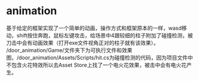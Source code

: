 # animation
基于给定的框架实现了一个简单的动画，操作方式和框架原本的一样，wasd移动，shift按住奔跑，鼠标左键攻击，给场景中4跟较细的柱子附加了碰撞检测，被刀击中会有动画效果（打开exe文件视角正对的柱子就有该效果）。
/door_animation/Game/文件夹下为可执行文件和效果图，/door_animation/Assets/Scripts/hit.cs为碰撞检测的代码，因为项目文件中不包含火花特效所以去Asset Store上找了一个电火花效果，被击中会有电火花产生。
